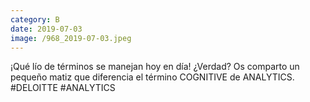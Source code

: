 ```yaml
--- 
category: B 
date: 2019-07-03 
image: /968_2019-07-03.jpeg 
--- 
```


¡Qué lío de términos se manejan hoy en día! ¿Verdad? Os comparto un pequeño matiz que diferencia el término COGNITIVE de ANALYTICS. #DELOITTE #ANALYTICS